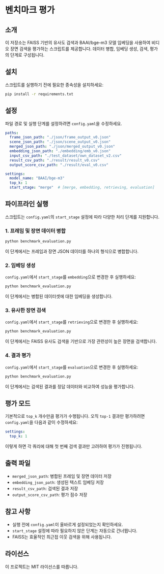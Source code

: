 # 벤치마크 평가

## 소개
이 저장소는 FAISS 기반의 유사도 검색과 BAAI/bge-m3 모델 임베딩을 사용하여 비디오 장면 검색을 평가하는 스크립트를 제공합니다. 데이터 병합, 임베딩 생성, 검색, 평가의 단계로 구성됩니다.

## 설치
스크립트를 실행하기 전에 필요한 종속성을 설치하세요:

```sh
pip install -r requirements.txt
```

## 설정
파일 경로 및 실행 단계를 설정하려면 `config.yaml`을 수정하세요.

```yaml
paths:
  frame_json_path: "./json/frame_output_v0.json"
  scene_json_path: "./json/scene_output_v0.json"
  merged_json_path: "./json/merged_output_v0.json"
  embedding_json_path: "./embedding/emb_v0.json"
  input_csv_path: "./test_dataset/own_dataset_v2.csv"
  result_csv_path: "./result/result_v0.csv"
  output_score_csv_path: "./result/eval_v0.csv"

settings:
  model_name: "BAAI/bge-m3"
  top_k: 1
  start_stage: "merge"  # [merge, embedding, retrieving, evaluation]
```

## 파이프라인 실행
스크립트는 `config.yaml`의 `start_stage` 설정에 따라 다양한 처리 단계를 지원합니다.

### 1. 프레임 및 장면 데이터 병합
```sh
python benchmark_evaluation.py
```
이 단계에서는 프레임과 장면 JSON 데이터를 하나의 형식으로 병합합니다.

### 2. 임베딩 생성
`config.yaml`에서 `start_stage`를 `embedding`으로 변경한 후 실행하세요:
```sh
python benchmark_evaluation.py
```
이 단계에서는 병합된 데이터셋에 대한 임베딩을 생성합니다.

### 3. 유사한 장면 검색
`config.yaml`에서 `start_stage`를 `retrieving`으로 변경한 후 실행하세요:
```sh
python benchmark_evaluation.py
```
이 단계에서는 FAISS 유사도 검색을 기반으로 가장 관련성이 높은 장면을 검색합니다.

### 4. 결과 평가
`config.yaml`에서 `start_stage`를 `evaluation`으로 변경한 후 실행하세요:
```sh
python benchmark_evaluation.py
```
이 단계에서는 검색된 결과를 정답 데이터와 비교하여 성능을 평가합니다.

## 평가 모드
기본적으로 `top_k` 개수만큼 평가가 수행됩니다. 오직 `top-1` 결과만 평가하려면 `config.yaml`을 다음과 같이 수정하세요:
```yaml
settings:
  top_k: 1
```
이렇게 하면 각 쿼리에 대해 첫 번째 검색 결과만 고려하여 평가가 진행됩니다.

## 출력 파일
- `merged_json_path`: 병합된 프레임 및 장면 데이터 저장
- `embedding_json_path`: 생성된 텍스트 임베딩 저장
- `result_csv_path`: 검색된 결과 저장
- `output_score_csv_path`: 평가 점수 저장

## 참고 사항
- 실행 전에 `config.yaml`이 올바르게 설정되었는지 확인하세요.
- `start_stage` 설정에 따라 필요하지 않은 단계는 자동으로 건너뜁니다.
- FAISS는 효율적인 최근접 이웃 검색을 위해 사용됩니다.

## 라이선스
이 프로젝트는 MIT 라이선스를 따릅니다.

